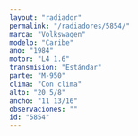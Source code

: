 ```yaml
---
layout: "radiador"
permalink: "/radiadores/5854/"
marca: "Volkswagen"
modelo: "Caribe"
ano: "1984"
motor: "L4 1.6"
transmision: "Estándar"
parte: "M-950"
clima: "Con clima"
alto: "20 5/8"
ancho: "11 13/16"
observaciones: ""
id: "5854"
---
```


